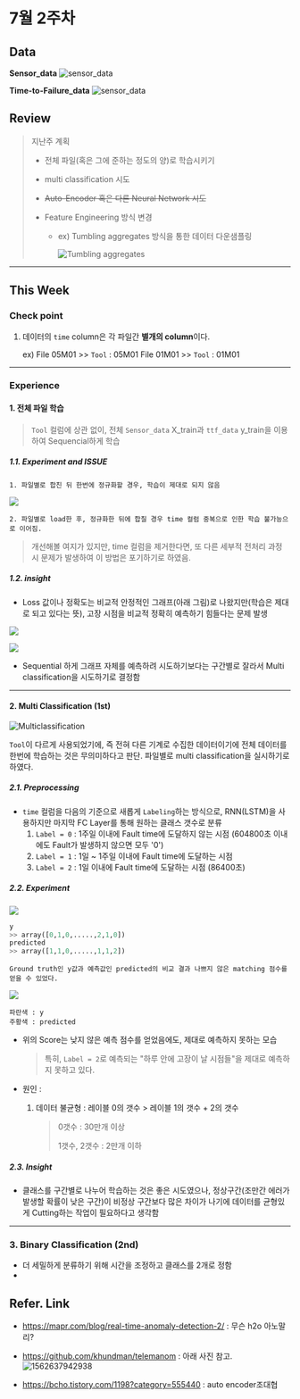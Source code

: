# 7월 2주차

## Data
**Sensor_data**
![sensor_data](https://github.com/ydy8989/PHM_Study/blob/master/pic/sensor_data.PNG)

**Time-to-Failure_data**
![sensor_data](https://github.com/ydy8989/PHM_Study/blob/master/pic/ttf.PNG)


## Review 

> 지난주 계획
>
> - 전체 파일(혹은 그에 준하는 정도의 양)로 학습시키기
>
> - multi classification 시도
>
> - ~~Auto-Encoder 혹은 다른 Neural Network 시도~~  
>
> - Feature Engineering 방식 변경
>
>   - ex) Tumbling aggregates 방식을 통한 데이터 다운샘플링
>
>     ![Tumbling aggregates](https://docs.microsoft.com/en-us/azure/machine-learning/team-data-science-process/media/cortana-analytics-playbook-predictive-maintenance/tumbling-aggregate-features.png) 

---

## This Week

### Check point

1. 데이터의 `time` column은 각 파일간 **별개의 column**이다.

   ex) File 05M01 >>  `Tool` : 05M01
         File 01M01 >>  `Tool` : 01M01

---

### Experience

#### 1. 전체 파일 학습

> `Tool` 컬럼에 상관 없이, 전체 `Sensor_data` X_train과 `ttf_data` y_train을 이용하여 Sequencial하게 학습

##### 1.1. Experiment and ISSUE

```
1. 파일별로 합친 뒤 한번에 정규화할 경우, 학습이 제대로 되지 않음
```

![](https://github.com/ydy8989/PHM_Study/blob/master/pic/6file_sum.png)

```
2. 파일별로 load한 후, 정규화한 뒤에 합칠 경우 time 컬럼 중복으로 인한 학습 불가능으로 이어짐.
```

> 개선해볼 여지가 있지만, time 컬럼을 제거한다면, 또 다른 세부적 전처리 과정 시 문제가 발생하여 이 방법은 포기하기로 하였음.



##### 1.2. insight

-  Loss 값이나 정확도는 비교적 안정적인 그래프(아래 그림)로 나왔지만(학습은 제대로 되고 있다는 뜻), 고장 시점을 비교적 정확히 예측하기 힘들다는 문제 발생

  ![](https://github.com/ydy8989/PHM_Study/blob/master/pic/50_epoch_loss_function.png)

  ![](https://github.com/ydy8989/PHM_Study/blob/master/pic/50_epoch_acc_graph.png)

- Sequential 하게 그래프 자체를 예측하려 시도하기보다는 구간별로 잘라서 Multi classification을 시도하기로 결정함 



---



#### 2. Multi Classification (1st)

![Multiclassification](https://github.com/ydy8989/PHM_Study/blob/master/pic/multiclassification.PNG)

`Tool`이 다르게 사용되었기에, 즉 전혀 다른 기계로 수집한 데이터이기에 전체 데이터를 한번에 학습하는 것은 무의미하다고 판단. 파일별로 multi classification을 실시하기로 하였다. 

##### 2.1. Preprocessing

- `time` 컬럼을 다음의 기준으로 새롭게 `Labeling`하는 방식으로, RNN(LSTM)을 사용하지만 마지막 FC Layer를 통해 원하는 클래스 갯수로 분류
  1. `Label = 0` : 1주일 이내에 Fault time에 도달하지 않는 시점 (604800초 이내에도 Fault가 발생하지 않으면 모두 '0')
  2. `Label = 1` : 1일 ~ 1주일 이내에 Fault time에 도달하는 시점
  3. `Label = 2` : 1일 이내에 Fault time에 도달하는 시점 (86400초)

##### 2.2. Experiment

![](https://github.com/ydy8989/PHM_Study/blob/master/pic/score.PNG)

```python
y
>> array([0,1,0,.....,2,1,0])
predicted
>> array([1,1,0,.....,1,1,2])
```

```
Ground truth인 y값과 예측값인 predicted의 비교 결과 나쁘지 않은 matching 점수를 얻을 수 있었다.
```

![](https://github.com/ydy8989/PHM_Study/blob/master/pic/2in1.png)

```
파란색 : y
주황색 : predicted
```

- 위의 Score는 낮지 않은 예측 점수를 얻었음에도, 제대로 예측하지 못하는 모습

  > 특히, `Label = 2`로 예측되는 "하루 안에 고장이 날 시점들"을 제대로 예측하지 못하고 있다.

- 원인 : 

  1. 데이터 불균형 : 레이블 0의 갯수 > 레이블 1의 갯수 + 2의 갯수

     > 0갯수 : 30만개 이상
     >
     > 1갯수, 2갯수 : 2만개 이하

##### 2.3. Insight

- 클래스를 구간별로 나누어 학습하는 것은 좋은 시도였으나, 정상구간(조만간 에러가 발생할 확률이 낮은 구간)이 비정상 구간보다 많은 차이가 나기에 데이터를 균형있게 Cutting하는 작업이 필요하다고 생각함

---

### 3.  Binary Classification (2nd)

- 더 세밀하게 분류하기 위해 시간을 조정하고 클래스를 2개로 정함
- 

## Refer. Link

- https://mapr.com/blog/real-time-anomaly-detection-2/ : 무슨 h2o 아노말리?

- https://github.com/khundman/telemanom : 아래 사진 참고.
  ![1562637942938](https://github.com/ydy8989/PHM_Study/blob/master/pic/1562637942938.png)

- https://bcho.tistory.com/1198?category=555440 : auto encoder조대협



  